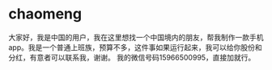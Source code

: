 # chaomeng
大家好，我是中国的用户，我在这里想找一个中国境内的朋友，帮我制作一款手机app。我是一个普通上班族，预算不多，这件事如果运行起来，我可以给你股份和分红，有意者可以联系我，谢谢。
我的微信号码15966500995，直接加就行。
